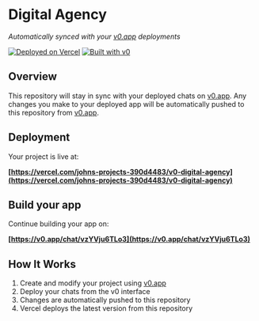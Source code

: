 # Digital Agency

*Automatically synced with your [v0.app](https://v0.app) deployments*

[![Deployed on Vercel](https://img.shields.io/badge/Deployed%20on-Vercel-black?style=for-the-badge&logo=vercel)](https://vercel.com/johns-projects-390d4483/v0-digital-agency)
[![Built with v0](https://img.shields.io/badge/Built%20with-v0.app-black?style=for-the-badge)](https://v0.app/chat/vzYVju6TLo3)

## Overview

This repository will stay in sync with your deployed chats on [v0.app](https://v0.app).
Any changes you make to your deployed app will be automatically pushed to this repository from [v0.app](https://v0.app).

## Deployment

Your project is live at:

**[https://vercel.com/johns-projects-390d4483/v0-digital-agency](https://vercel.com/johns-projects-390d4483/v0-digital-agency)**

## Build your app

Continue building your app on:

**[https://v0.app/chat/vzYVju6TLo3](https://v0.app/chat/vzYVju6TLo3)**

## How It Works

1. Create and modify your project using [v0.app](https://v0.app)
2. Deploy your chats from the v0 interface
3. Changes are automatically pushed to this repository
4. Vercel deploys the latest version from this repository